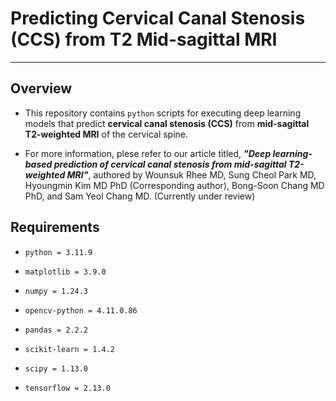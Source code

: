 # **Predicting Cervical Canal Stenosis (CCS) from T2 Mid-sagittal MRI**
---
## **Overview**

* This repository contains `python` scripts for executing deep learning models that predict **cervical canal stenosis (CCS)** from **mid-sagittal T2-weighted MRI** of the cervical spine.

* For more information, plese refer to our article titled, ***"Deep learning-based prediction of cervical canal stenosis from mid-sagittal T2-weighted MRI"***, authored by Wounsuk Rhee MD, Sung Cheol Park MD, Hyoungmin Kim MD PhD (Corresponding author), Bong-Soon Chang MD PhD, and Sam Yeol Chang MD. (Currently under review)

## **Requirements**
* `python = 3.11.9`

* `matplotlib = 3.9.0`
* `numpy = 1.24.3`
* `opencv-python = 4.11.0.86`
* `pandas = 2.2.2`
* `scikit-learn = 1.4.2`
* `scipy = 1.13.0`
* `tensorflow = 2.13.0`



